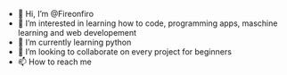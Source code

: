 - 👋 Hi, I’m @Fireonfiro
- 👀 I’m interested in learning how to code, programming apps, maschine learning and web developement
- 🌱 I’m currently learning python
- 💞️ I’m looking to collaborate on every project for beginners
- 📫 How to reach me 

<!---
Fireonfiro/Fireonfiro is a ✨ special ✨ repository because its `README.md` (this file) appears on your GitHub profile.
You can click the Preview link to take a look at your changes.
--->
